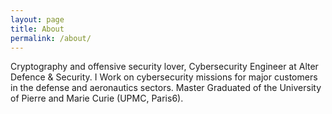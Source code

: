 ```yaml
---
layout: page
title: About
permalink: /about/
---
```


Cryptography and offensive security lover,
Cybersecurity Engineer at Alter Defence & Security.
I Work on cybersecurity missions for major customers in the defense and aeronautics sectors.
Master Graduated of the University of Pierre and Marie Curie (UPMC, Paris6).


[jekyll-organization]: https://github.com/ndiab
